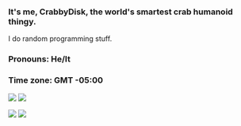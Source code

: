 ### It's me, CrabbyDisk, the world's smartest crab humanoid thingy.

I do random programming stuff.

### Pronouns: He/It
### Time zone: GMT -05:00

![](https://raw.githubusercontent.com/CrabbyDisk/github-stats/master/generated/overview.svg#gh-dark-mode-only)
![](https://raw.githubusercontent.com/CrabbyDisk/github-stats/master/generated/overview.svg#gh-light-mode-only)

![](https://raw.githubusercontent.com/CrabbyDisk/github-stats/master/generated/languages.svg#gh-dark-mode-only)
![](https://raw.githubusercontent.com/CrabbyDisk/github-stats/master/generated/languages.svg#gh-light-mode-only)
